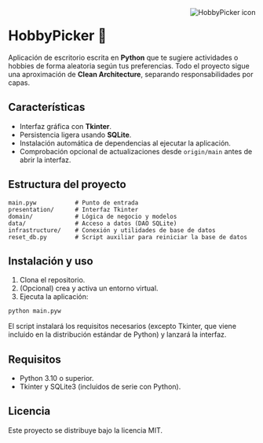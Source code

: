 <img src="https://via.placeholder.com/100" alt="HobbyPicker icon" align="right" />

# HobbyPicker 🎯

Aplicación de escritorio escrita en **Python** que te sugiere actividades o hobbies de forma aleatoria según tus preferencias. Todo el proyecto sigue una aproximación de **Clean Architecture**, separando responsabilidades por capas.

## Características

- Interfaz gráfica con **Tkinter**.
- Persistencia ligera usando **SQLite**.
- Instalación automática de dependencias al ejecutar la aplicación.
- Comprobación opcional de actualizaciones desde `origin/main` antes de abrir la interfaz.

## Estructura del proyecto

```
main.pyw           # Punto de entrada
presentation/      # Interfaz Tkinter
domain/            # Lógica de negocio y modelos
data/              # Acceso a datos (DAO SQLite)
infrastructure/    # Conexión y utilidades de base de datos
reset_db.py        # Script auxiliar para reiniciar la base de datos
```

## Instalación y uso

1. Clona el repositorio.
2. (Opcional) crea y activa un entorno virtual.
3. Ejecuta la aplicación:

```bash
python main.pyw
```

El script instalará los requisitos necesarios (excepto Tkinter, que viene incluido en la distribución estándar de Python) y lanzará la interfaz.

## Requisitos

- Python 3.10 o superior.
- Tkinter y SQLite3 (incluidos de serie con Python).

## Licencia

Este proyecto se distribuye bajo la licencia MIT.
